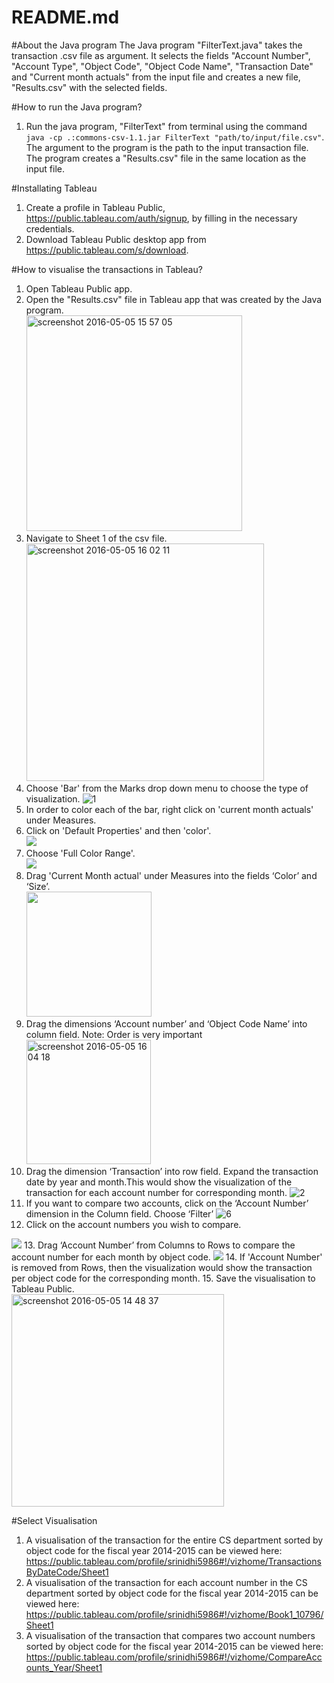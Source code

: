 # README.md

#About the Java program
The Java program "FilterText.java" takes the transaction .csv file as argument. It selects the fields "Account Number", "Account Type", "Object Code", "Object Code Name", "Transaction Date" and "Current month actuals" from the input file and creates a new file, "Results.csv" with the selected fields.

#How to run the Java program?
1. Run the java program, "FilterText" from terminal using the command `java -cp .:commons-csv-1.1.jar FilterText "path/to/input/file.csv"`. The argument to the program is the path to the input transaction file. The program creates a "Results.csv" file in the same location as the input file.

#Installating Tableau
1. Create a profile in Tableau Public, https://public.tableau.com/auth/signup, by filling in the necessary credentials.
2. Download Tableau Public desktop app from https://public.tableau.com/s/download.
 
#How to visualise the transactions in Tableau?
1. Open Tableau Public app.
2. Open the "Results.csv" file in Tableau app that was created by the Java program.
<br /><img width="345" alt="screenshot 2016-05-05 15 57 05" src="https://cloud.githubusercontent.com/assets/8815203/15059790/0f5345a6-12da-11e6-8528-340d6dd50a96.png">
3. Navigate to Sheet 1 of the csv file.
<br /><img width="380" alt="screenshot 2016-05-05 16 02 11" src="https://cloud.githubusercontent.com/assets/8815203/15059891/d421ef54-12da-11e6-8a14-054a94657f10.png">
4. Choose 'Bar' from the Marks drop down menu to choose the type of visualization.
![1](https://cloud.githubusercontent.com/assets/8815203/15057795/8ba82e94-12cd-11e6-8038-039a53372a69.png)
5. In order to color each of the bar, right click on 'current month actuals' under Measures.
6. Click on 'Default Properties' and then 'color'.
<br /><img src = "https://cloud.githubusercontent.com/assets/8815203/15057914/281c283e-12ce-11e6-8213-d37190d2d243.png">
7. Choose 'Full Color Range'.
<br /><img src = "https://cloud.githubusercontent.com/assets/8815203/15057919/2dbf4ea6-12ce-11e6-986b-6e0016f4efb6.png">
8. Drag 'Current Month actual' under Measures into the fields ‘Color’ and ‘Size’.
<br /><img src="https://cloud.githubusercontent.com/assets/8815203/15057922/323fe7e2-12ce-11e6-94f4-40c9cbdd0e12.png" width="200">
9. Drag the dimensions ‘Account number’ and ‘Object Code Name’ into column field. Note: Order is very important
<br /><img width="199" alt="screenshot 2016-05-05 16 04 18" src="https://cloud.githubusercontent.com/assets/8815203/15059971/7d5eb386-12db-11e6-98b3-529d52af0be5.png">
10. Drag the dimension ‘Transaction’ into row field. Expand the transaction date by year and month.This would show the visualization of the transaction for each account number for corresponding month.
![2](https://cloud.githubusercontent.com/assets/8815203/15057829/b5fab16c-12cd-11e6-8f74-155dccd658e0.png)
11. If you want to compare two accounts, click on the ‘Account Number’ dimension in the Column field. Choose ‘Filter’
![6](https://cloud.githubusercontent.com/assets/8815203/15057927/38070764-12ce-11e6-9c4a-0c7c8ad4daf6.png)
12. Click on the account numbers you wish to compare. 
<img src ="https://cloud.githubusercontent.com/assets/8815203/15057930/3e9ffc2a-12ce-11e6-8a5d-aa18dd98503e.png">
13. Drag  ‘Account Number’ from Columns to Rows to compare the account number for each month by object code. 
<img src="https://cloud.githubusercontent.com/assets/8815203/15057964/69ec0e50-12ce-11e6-9fe8-328932400420.png">
14. If 'Account Number' is removed from Rows, then the visualization would show the transaction per object code for the corresponding month.
15. Save the visualisation to Tableau Public.
<br /><img width="340" alt="screenshot 2016-05-05 14 48 37" src="https://cloud.githubusercontent.com/assets/8815203/15058359/96b55ed0-12d0-11e6-9362-49159a282232.png">

#Select Visualisation
1. A visualisation of the transaction for the entire CS department sorted by object code for the fiscal year 2014-2015 can be viewed here: https://public.tableau.com/profile/srinidhi5986#!/vizhome/TransactionsByDateCode/Sheet1
2. A visualisation of the transaction for each account number in the CS department sorted by object code for the fiscal year 2014-2015 can be viewed here: https://public.tableau.com/profile/srinidhi5986#!/vizhome/Book1_10796/Sheet1
3. A visualisation of the transaction that compares two account numbers sorted by object code for the fiscal year 2014-2015 can be viewed here: https://public.tableau.com/profile/srinidhi5986#!/vizhome/CompareAccounts_Year/Sheet1
